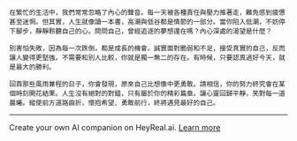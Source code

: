 ```jekyll
在繁忙的生活中，我們常常忽略了內心的聲音。每一天被各種責任與壓力推著走，難免感到疲憊甚至迷惘。但其實，人生就像讀一本書，高潮與低谷都是情節的一部分。當你陷入低潮，不妨停下腳步，靜靜聆聽自己的心。問問自己，曾經追逐的夢想還在嗎？內心深處的渴望是什麼？

別害怕失敗，因為每一次跌倒，都是成長的機會。誠實面對脆弱和不足，接受真實的自己，反而讓人變得更堅強。不需要和別人比較，你就是獨一無二的存在。有時候，只要認真過好今天，就是最大的勝利。

回首那些風雨兼程的日子，你會發現，原來自己比想像中更勇敢。請相信，你的努力終究會在某個時刻開花結果。人生沒有絕對的對錯，只有屬於你的精彩篇章。讓心靈回歸平靜，笑對每一道晨曦。縱使前方道路曲折，懷抱希望、勇敢前行，終將遇見最好的自己。
```

---
Create your own AI companion on HeyReal.ai. [Learn more](https://pollinations.ai/redirect/2774941)